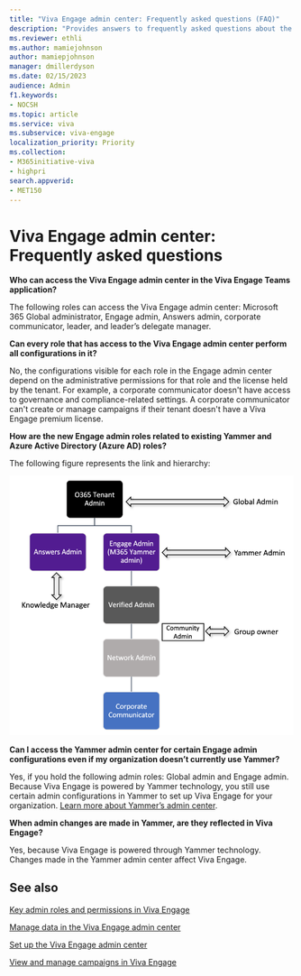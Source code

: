 ```yaml
---
title: "Viva Engage admin center: Frequently asked questions (FAQ)"
description: "Provides answers to frequently asked questions about the Viva Engage admin center."
ms.reviewer: ethli
ms.author: mamiejohnson
author: mamiepjohnson
manager: dmillerdyson
ms.date: 02/15/2023
audience: Admin
f1.keywords:
- NOCSH
ms.topic: article
ms.service: viva
ms.subservice: viva-engage
localization_priority: Priority
ms.collection:  
- M365initiative-viva
- highpri
search.appverid:
- MET150
---
```


# Viva Engage admin center: Frequently asked questions

**Who can access the Viva Engage admin center in the Viva Engage Teams application?**

The following roles can access the Viva Engage admin center: Microsoft 365 Global administrator, Engage admin, Answers admin, corporate communicator, leader, and leader’s delegate manager.  

**Can every role that has access to the Viva Engage admin center perform all configurations in it?**

No, the configurations visible for each role in the Engage admin center depend on the administrative permissions for that role and the license held by the tenant. For example, a corporate communicator doesn't have access to governance and compliance-related settings. A corporate communicator can't create or manage campaigns if their tenant doesn't have a Viva Engage premium license.  

**How are the new Engage admin roles related to existing Yammer and Azure Active Directory (Azure AD) roles?**

The following figure represents the link and hierarchy:

[![Chart shows the hierarchy of connections between existing Yammer and Azure AD.](/viva/media/engage/admin/herarchy-admin.png)](/viva/media/engage/admin/herarchy-admin.png#lightbox)

**Can I access the Yammer admin center for certain Engage admin configurations even if my organization doesn’t currently use Yammer?**

Yes, if you hold the following admin roles: Global admin and Engage admin. Because Viva Engage is powered by Yammer technology, you still use certain admin configurations in Yammer to set up Viva Engage for your organization. [Learn more about Yammer’s admin center](/Yammer/).

**When admin changes are made in Yammer, are they reflected in Viva Engage?**

Yes, because Viva Engage is powered through Yammer technology. Changes made in the Yammer admin center affect Viva Engage.  

## See also

[Key admin roles and permissions in Viva Engage](/Viva/engage/eac-key-admin-roles-permissions)

[Manage data in the Viva Engage admin center](/Viva/engage/eac-as-manage-data)

[Set up the Viva Engage admin center](/Viva/engage/eac-get-started)

[View and manage campaigns in Viva Engage](/Viva/engage/campaigns)
